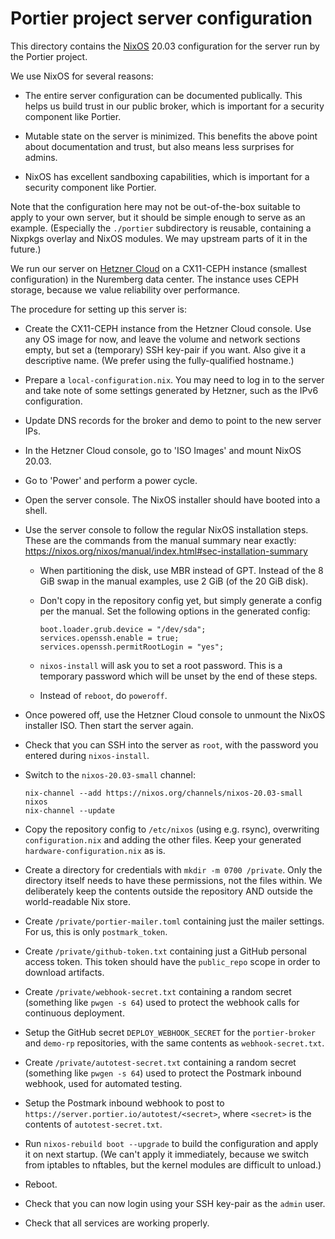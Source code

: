 # Portier project server configuration

This directory contains the [NixOS](https://nixos.org) 20.03 configuration for
the server run by the Portier project.

We use NixOS for several reasons:

 - The entire server configuration can be documented publically. This helps us
   build trust in our public broker, which is important for a security
   component like Portier.

 - Mutable state on the server is minimized. This benefits the above point
   about documentation and trust, but also means less surprises for admins.

 - NixOS has excellent sandboxing capabilities, which is important for a
   security component like Portier.

Note that the configuration here may not be out-of-the-box suitable to apply to
your own server, but it should be simple enough to serve as an example.
(Especially the `./portier` subdirectory is reusable, containing a Nixpkgs
overlay and NixOS modules. We may upstream parts of it in the future.)

We run our server on [Hetzner Cloud](https://www.hetzner.com/cloud) on a
CX11-CEPH instance (smallest configuration) in the Nuremberg data center. The
instance uses CEPH storage, because we value reliability over performance.

The procedure for setting up this server is:

 - Create the CX11-CEPH instance from the Hetzner Cloud console. Use any OS
   image for now, and leave the volume and network sections empty, but set a
   (temporary) SSH key-pair if you want. Also give it a descriptive name. (We
   prefer using the fully-qualified hostname.)

 - Prepare a `local-configuration.nix`. You may need to log in to the server
   and take note of some settings generated by Hetzner, such as the IPv6
   configuration.

 - Update DNS records for the broker and demo to point to the new server IPs.

 - In the Hetzner Cloud console, go to 'ISO Images' and mount NixOS 20.03.

 - Go to 'Power' and perform a power cycle.

 - Open the server console. The NixOS installer should have booted into a
   shell.

 - Use the server console to follow the regular NixOS installation steps. These
   are the commands from the manual summary near exactly:
   https://nixos.org/nixos/manual/index.html#sec-installation-summary

   - When partitioning the disk, use MBR instead of GPT. Instead of the 8 GiB
     swap in the manual examples, use 2 GiB (of the 20 GiB disk).

   - Don't copy in the repository config yet, but simply generate a config per
     the manual. Set the following options in the generated config:

     ```
     boot.loader.grub.device = "/dev/sda";
     services.openssh.enable = true;
     services.openssh.permitRootLogin = "yes";
     ```

   - `nixos-install` will ask you to set a root password. This is a temporary
     password which will be unset by the end of these steps.

   - Instead of `reboot`, do `poweroff`.

 - Once powered off, use the Hetzner Cloud console to unmount the NixOS
   installer ISO. Then start the server again.

 - Check that you can SSH into the server as `root`, with the password you
   entered during `nixos-install`.

 - Switch to the `nixos-20.03-small` channel:

   ```
   nix-channel --add https://nixos.org/channels/nixos-20.03-small nixos
   nix-channel --update
   ```

 - Copy the repository config to `/etc/nixos` (using e.g. rsync), overwriting
   `configuration.nix` and adding the other files. Keep your generated
   `hardware-configuration.nix` as is.

 - Create a directory for credentials with `mkdir -m 0700 /private`. Only the
   directory itself needs to have these permissions, not the files within. We
   deliberately keep the contents outside the repository AND outside the
   world-readable Nix store.

 - Create `/private/portier-mailer.toml` containing just the mailer settings.
   For us, this is only `postmark_token`.

 - Create `/private/github-token.txt` containing just a GitHub personal access
   token. This token should have the `public_repo` scope in order to download
   artifacts.

 - Create `/private/webhook-secret.txt` containing a random secret (something
   like `pwgen -s 64`) used to protect the webhook calls for continuous
   deployment.

 - Setup the GitHub secret `DEPLOY_WEBHOOK_SECRET` for the `portier-broker` and
   `demo-rp` repositories, with the same contents as `webhook-secret.txt`.

 - Create `/private/autotest-secret.txt` containing a random secret (something
   like `pwgen -s 64`) used to protect the Postmark inbound webhook, used for
   automated testing.

 - Setup the Postmark inbound webhook to post to
   `https://server.portier.io/autotest/<secret>`, where `<secret>` is the
   contents of `autotest-secret.txt`.

 - Run `nixos-rebuild boot --upgrade` to build the configuration and apply it
   on next startup. (We can't apply it immediately, because we switch from
   iptables to nftables, but the kernel modules are difficult to unload.)

 - Reboot.

 - Check that you can now login using your SSH key-pair as the `admin` user.

 - Check that all services are working properly.
